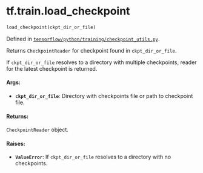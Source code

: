<div itemscope itemtype="http://developers.google.com/ReferenceObject">
<meta itemprop="name" content="tf.train.load_checkpoint" />
</div>

# tf.train.load_checkpoint

``` python
load_checkpoint(ckpt_dir_or_file)
```



Defined in [`tensorflow/python/training/checkpoint_utils.py`](https://www.tensorflow.org/code/tensorflow/python/training/checkpoint_utils.py).

Returns `CheckpointReader` for checkpoint found in `ckpt_dir_or_file`.

If `ckpt_dir_or_file` resolves to a directory with multiple checkpoints,
reader for the latest checkpoint is returned.

#### Args:

* <b>`ckpt_dir_or_file`</b>: Directory with checkpoints file or path to checkpoint
    file.


#### Returns:

`CheckpointReader` object.


#### Raises:

* <b>`ValueError`</b>: If `ckpt_dir_or_file` resolves to a directory with no
    checkpoints.